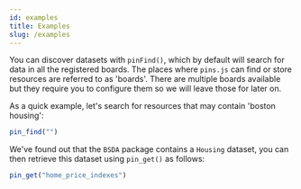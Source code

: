 ```yaml
---
id: examples
title: Examples
slug: /examples
---
```


You can discover datasets with `pinFind()`, which by default will search for data in all the registered boards. The places where `pins.js` can find or store resources are referred to as 'boards'. There are multiple boards available but they require you to configure them so we will leave those for later on.

As a quick example, let's search for resources that may contain 'boston housing':

```r
pin_find("")
```

We've found out that the `BSDA` package contains a `Housing` dataset, you can then retrieve this dataset using `pin_get()` as follows:

```r
pin_get("home_price_indexes")
```
